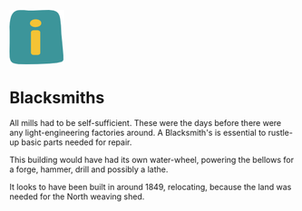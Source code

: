 ![max_pic](./things.png)
# Blacksmiths

All mills had to be self-sufficient. These were the days before there were any light-engineering factories around. A Blacksmith's is essential to rustle-up basic parts needed for repair.

This building would have had its own water-wheel, powering the bellows for a forge, hammer, drill and possibly a lathe. 

It looks to have been built in around 1849, relocating, because the land was needed for the North weaving shed. 
